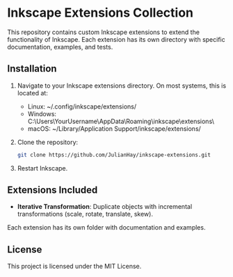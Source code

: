 # Inkscape Extensions Collection

This repository contains custom Inkscape extensions to extend the functionality of Inkscape. Each extension has its own directory with specific documentation, examples, and tests.

## Installation

1. Navigate to your Inkscape extensions directory. On most systems, this is located at:

   - Linux: ~/.config/inkscape/extensions/
   - Windows: C:\Users\YourUsername\AppData\Roaming\inkscape\extensions\
   - macOS: ~/Library/Application Support/inkscape/extensions/

2. Clone the repository:

   ```bash
   git clone https://github.com/JulianHay/inkscape-extensions.git

   ```

3. Restart Inkscape.

## Extensions Included

- **Iterative Transformation**:
  Duplicate objects with incremental transformations (scale, rotate, translate, skew).

Each extension has its own folder with documentation and examples.

## License

This project is licensed under the MIT License.
